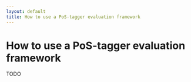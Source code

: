 ```yaml
---
layout: default
title: How to use a PoS-tagger evaluation framework
---
```


# How to use a PoS-tagger evaluation framework
TODO


